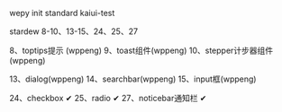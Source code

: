 wepy init standard kaiui-test

stardew 8-10、13-15、24、25、27

8、toptips提示 (wppeng)
9、toast组件(wppeng)
10、stepper计步器组件(wppeng)

13、dialog(wppeng)
14、searchbar(wppeng)
15、input框(wppeng)

24、checkbox ✔
25、radio  ✔
27、noticebar通知栏 ✔


